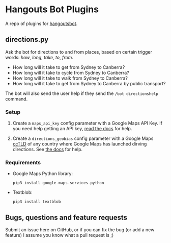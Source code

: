 # Hangouts Bot Plugins

A repo of plugins for [hangoutsbot](https://github.com/hangoutsbot/hangoutsbot/).

## directions.py

Ask the bot for directions to and from places, based on certain trigger words: _how_, _long_, _take_, _to_, _from_.

- How long will it take to get from Sydney to Canberra?
- How long will it take to cycle from Sydney to Canberra?
- How long will it take to walk from Sydney to Canberra?
- How long will it take to get from Sydney to Canberra by public transport?

The bot will also send the user help if they send the `/bot directionshelp` command.

### Setup

1. Create a `maps_api_key` config parameter with a Google Maps API Key. If you need help getting an API key, [read the docs](https://developers.google.com/maps/documentation/directions/get-api-key) for help.

2. Create a `directions_geobias` config parameter with a Google Maps [ccTLD](https://en.wikipedia.org/wiki/Country_code_top-level_domain) of any country where Google Maps has launched dirving directions. See [the docs](https://developers.google.com/maps/documentation/directions/intro#RegionBiasing) for help.

### Requirements

- Google Maps Python library:

  `pip3 install google-maps-services-python`

- Textblob:

  `pip3 install textblob`

## Bugs, questions and feature requests

Submit an issue here on GitHub, or if you can fix the bug (or add a new feature) I assume you know what a pull request is ;)

